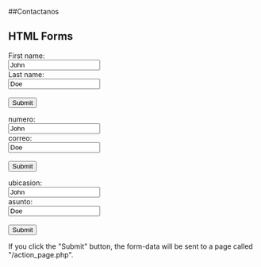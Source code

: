 ##Contactanos


<h2>HTML Forms</h2>

<form action="/action_page.php">
  <label for="fname">First name:</label><br>
  <input type="text" id="fname" name="fname" value="John"><br>
  <label for="lname">Last name:</label><br>
  <input type="text" id="lname" name="lname" value="Doe"><br><br>
  <input type="submit" value="Submit">
</form> 

<form action="/action_page.php">
  <label for="fname"> numero:</label><br>
  <input type="text" id="fname" name="fname" value="John"><br>
  <label for="lname">correo:</label><br>
  <input type="text" id="lname" name="lname" value="Doe"><br><br>
  <input type="submit" value="Submit">
</form>

<form action="/action_page.php">
  <label for="fname">ubicasion:</label><br>
  <input type="text" id="fname" name="fname" value="John"><br>
  <label for="lname">asunto:</label><br>
  <input type="text" id="lname" name="lname" value="Doe"><br><br>
  <input type="submit" value="Submit">
</form> 

<p>If you click the "Submit" button, the form-data will be sent to a page called "/action_page.php".</p>

</body>
</html>

